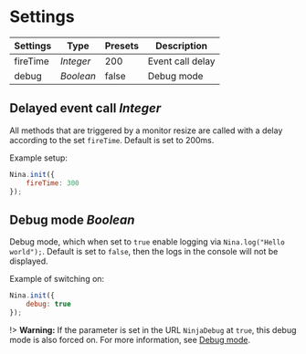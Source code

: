 # Settings

| Settings | Type | Presets | Description |
| ---------- | --------- | ------------- | ---------------------------- |
| fireTime | *Integer* | 200 | Event call delay |
| debug | *Boolean* | false | Debug mode |

## Delayed event call *Integer*

All methods that are triggered by a monitor resize are called with a delay according to the set `fireTime`. Default is set to 200ms.

Example setup:

```javascript
Nina.init({
    fireTime: 300
});
```

## Debug mode *Boolean*

Debug mode, which when set to `true` enable logging via `Nina.log("Hello world");`. Default is set to `false`, then the logs in the console will not be displayed.

Example of switching on:

```javascript
Nina.init({
    debug: true
});
```

!> **Warning:** If the parameter is set in the URL `NinjaDebug` at `true`, this debug mode is also forced on. For more information, see [Debug mode](/ninja-starter-kit/ninja-jv/debug/?id=debug-režim-boolean).
